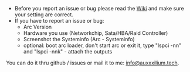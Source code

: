 - Before you report an issue or bug please read the <a href="https://github.com/AuxXxilium/AuxXxilium/wiki">Wiki</a> and make sure your setting are correct.
- If you have to report an issue or bug:
    - Arc Version
    - Hardware you use (Networkchip, Sata/HBA/Raid Controller)
    - Screenshot the Systeminfo (Arc - Systeminfo)
    - optional: boot arc loader, don't start arc or exit it, type "lspci -nn" and "lspci -nnk" - attach the outputs

You can do it thru github / issues or mail it to me: [info@auxxxilium.tech](mailto:info@auxxxilium.tech).